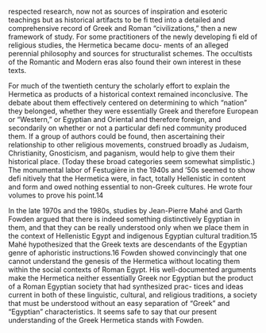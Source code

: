 respected research, now not as sources of inspiration and esoteric teachings but as historical artifacts to be fi tted into a detailed and comprehensive record of Greek and Roman “civilizations,” then a new framework of study. For some practitioners  of the newly developing fi eld of religious studies, the Hermetica became docu- ments of an alleged perennial philosophy and sources for structuralist schemes.  The occultists of the Romantic and Modern eras also found their own interest in these texts.

For much of the twentieth century the scholarly effort to explain the Hermetica as products of a historical context remained inconclusive. The debate about them effectively centered on determining to which “nation” they belonged, whether they were essentially Greek and therefore European or “Western,” or Egyptian and Oriental and therefore foreign, and secondarily on whether or not a particular defi ned community produced them. If a group of authors could be found, then ascertaining their relationship to other religious movements, construed broadly as Judaism, Christianity, Gnosticism, and paganism, would help to give them their historical place. (Today these broad categories seem somewhat simplistic.) The monumental labor of Festugière in the 1940s and ’50s seemed to show defi nitively that the Hermetica were, in fact, totally Hellenistic in content and form and owed nothing essential to non-Greek cultures. He wrote four volumes to prove his point.14

In the late 1970s and the 1980s, studies by Jean-Pierre Mahé and Garth Fowden argued that there is indeed something distinctively Egyptian in them, and that they can be really understood only when we place them in the context of Hellenistic Egypt and indigenous Egyptian cultural tradition.15 Mahé hypothesized that the Greek texts are descendants of the Egyptian genre of aphoristic instructions.16 Fowden showed convincingly that one cannot understand the genesis of the Hermetica without locating them within the social contexts of Roman Egypt. His well-documented arguments make the Hermetica neither essentially Greek nor  Egyptian but the product of a Roman Egyptian society that had synthesized prac- tices and ideas current in both of these linguistic, cultural, and religious traditions,  a society that must be understood without an easy separation of “Greek” and “Egyptian” characteristics. It seems safe to say that our present understanding of the Greek Hermetica stands with Fowden.
